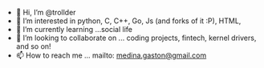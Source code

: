 - 👋 Hi, I’m @trollder
- 👀 I’m interested in python, C, C++, Go, Js (and forks of it :P), HTML, 
- 🌱 I’m currently learning ...social life
- 💞️ I’m looking to collaborate on ... coding projects, fintech, kernel drivers, and so on!
- 📫 How to reach me ... mailto: medina.gaston@gmail.com

<!---
trollder/trollder is a ✨ special ✨ repository because its `README.md` (this file) appears on your GitHub profile.
You can click the Preview link to take a look at your changes.
--->
